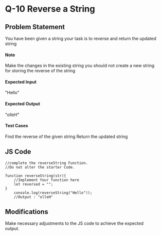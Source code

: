 # Q-10 Reverse a String

## Problem Statement
You have been given a string your task is to reverse and return the updated string
#### Note
Make the changes in the existing string you should not create a new string for storing the reverse of the string
#### Expected Input
"Hello"
#### Expected Output
"olleH"
#### Test Cases
Find the reverse of the given string 
Return the updated string
## JS Code
```
//complete the reverseString Function.
//Do not alter the starter Code.

function reverseString(str){
    //Implement Your function here
    let reversed = "";
}
    console.log(reverseString("Hello"));
    //Output : "olleH"

```
## Modifications
Make necessary adjustments to the JS code to achieve the expected output.

